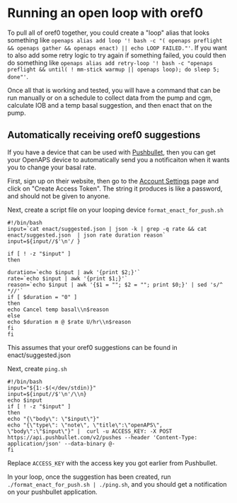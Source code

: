 # Running an open loop with oref0

To pull all of oref0 together, you could create a "loop" alias that looks something like `openaps alias add loop '! bash -c "( openaps preflight && openaps gather && openaps enact) || echo LOOP FAILED."'`. If you want to also add some retry logic to try again if something failed, you could then do something like `openaps alias add retry-loop '! bash -c "openaps preflight && until( ! mm-stick warmup || openaps loop); do sleep 5; done"'`.

Once all that is working and tested, you will have a command that can be run manually or on a schedule to collect data from the pump and cgm, calculate IOB and a temp basal suggestion, and then enact that on the pump.

## Automatically receiving oref0 suggestions
If you have a device that can be used with [Pushbullet](https://www.pushbullet.com), then you can get your OpenAPS device to automatically send you a notificaiton when it wants you to change your basal rate. 

First, sign up on their website, then go to the [Account Settings](https://www.pushbullet.com/#settings/account) page and click on "Create Access Token". The string it produces is like a password, and should not be given to anyone.

Next, create a script file on your looping device `format_enact_for_push.sh`
```
#!/bin/bash
input=`cat enact/suggested.json | json -k | grep -q rate && cat enact/suggested.json  | json rate duration reason`
input=${input//$'\n'/ }

if [ ! -z "$input" ]
then

duration=`echo $input | awk '{print $2;}'`
rate=`echo $input | awk '{print $1;}'`
reason=`echo $input | awk '{$1 = ""; $2 = ""; print $0;}' | sed 's/^ *//'`
if [ $duration = "0" ]
then
echo Cancel temp basal\\n$reason
else
echo $duration m @ $rate U/hr\\n$reason
fi
fi
```
This assumes that your oref0 suggestions can be found in enact/suggested.json


Next, create `ping.sh`
```
#!/bin/bash
input="${1:-$(</dev/stdin)}"
input=${input//$'\n'/\\n}
echo $input
if [ ! -z "$input" ]
then
echo "{\"body\": \"$input\"}"
echo "{\"type\": \"note\", \"title\":\"openAPS\", \"body\":\"$input\"}" |  curl -u ACCESS_KEY: -X POST https://api.pushbullet.com/v2/pushes --header 'Content-Type: application/json' --data-binary @-
fi
```
Replace `ACCESS_KEY` with the access key you got earlier from Pushbullet.

In your loop, once the suggestion has been created, run `./format_enact_for_push.sh | ./ping.sh`, and you should get a notification on your pushbullet application.
